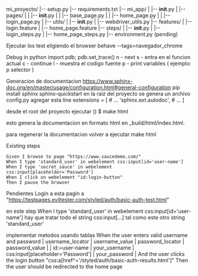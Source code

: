 mi_proyecto/
|-- setup.py
|-- requirements.txt
|-- mi_app/
|   |-- __init__.py
|   |-- pages/
|   |   |-- __init__.py
|   |   |-- base_page.py
|   |   |-- home_page.py
|   |   |-- login_page.py
|   |-- utils/
|       |-- __init__.py
|       |-- webdriver_utils.py
|-- features/
|   |-- login.feature
|   |-- home_page.feature
|-- steps/
|   |-- __init__.py
|   |-- login_steps.py
|   |-- home_page_steps.py
|-- environment.py (pending)

Ejecutar los test eligiendo el browser
behave --tags=navegador_chrome

Debug in python
import pdb; pdb.set_trace()
n - next
s - entra en el funcion actual
c - continue
l - muestra el codigo fuente
p - print variables ( ejemplo: p selector )

Generacion de documentacion
https://www.sphinx-doc.org/en/master/usage/configuration.html#general-configuration
pip install sphinx
sphinx-quickstart
en la raiz del proyecto se genera un archivo config.py agregar esta line 
extensions = [
    # ...
    'sphinx.ext.autodoc',
    # ...
]

desde el root del proyecto ejecutar ()
$ make html

esto genera la documentacion en formato html en _build/html/index.html.

para regenerar la documentacion volver a ejecutar make html


Existing steps
    
    Given I browse to page "https://www.saucedemo.com/"
    When I type 'standard_user' in webelement css:input[id='user-name']
    When I type 'secret_sauce' in webelement css:input[placeholder='Password']
    When I click on webelement "id:login-button"
    Then I pause the browser

Pendientes
Login a esta pagin a "https://testpages.eviltester.com/styled/auth/basic-auth-test.html"

en este step When I type 'standard_user' in webelement css:input[id='user-name'] hay que tratar todo el string css:input[...] tal como este otro string 'standard_user'

implementar metodos usando tablas 
    When the user enters valid username and password
      | username_locator | username_value | password_locator                  | password_value |
      | id:=user-name    | your_username  | css:input[placeholder='Password'] | your_password  |
    And the user clicks the login button "css:a[href^='/styled/auth/basic-auth-results.html']"
    Then the user should be redirected to the home page
